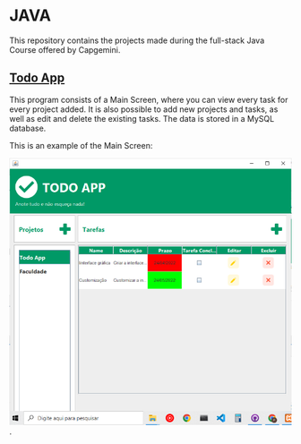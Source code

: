 # JAVA

This repository contains the projects made during the full-stack Java Course offered by Capgemini.

## [Todo App]()

This program consists of a Main Screen, where you can view every task for every project added.
It is also possible to add new projects and tasks, as well as edit and delete the existing tasks.
The data is stored in a MySQL database.

This is an example of the Main Screen:

![main screen](MainScreen.png "main screen").
